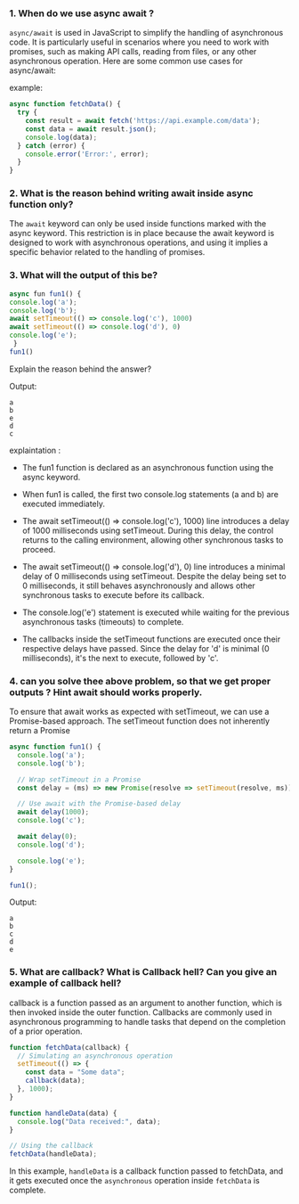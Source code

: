 ### 1. When do we use async await ?

`async/await` is used in JavaScript to simplify the handling of asynchronous code. It is particularly useful in scenarios where you need to work with promises, such as making API calls, reading from files, or any other asynchronous operation. Here are some common use cases for async/await:

example:

```js
async function fetchData() {
  try {
    const result = await fetch('https://api.example.com/data');
    const data = await result.json();
    console.log(data);
  } catch (error) {
    console.error('Error:', error);
  }
}
```

### 2. What is the reason behind writing await inside async function only?

The `await` keyword can only be used inside functions marked with the async keyword. This restriction is in place because the await keyword is designed to work with asynchronous operations, and using it implies a specific behavior related to the handling of promises.

### 3. What will the output of this be?

```js
async fun fun1() {
console.log('a');
console.log('b');
await setTimeout(() => console.log('c'), 1000)
await setTimeout(() => console.log('d'), 0)
console.log('e');
 }
fun1()
```

Explain the reason behind the answer?

Output:

```
a
b
e
d
c
```

explaintation :

- The fun1 function is declared as an asynchronous function using the async keyword.

- When fun1 is called, the first two console.log statements (a and b) are executed immediately.

- The await setTimeout(() => console.log('c'), 1000) line introduces a delay of 1000 milliseconds using setTimeout. During this delay, the control returns to the calling environment, allowing other synchronous tasks to proceed.

- The await setTimeout(() => console.log('d'), 0) line introduces a minimal delay of 0 milliseconds using setTimeout. Despite the delay being set to 0 milliseconds, it still behaves asynchronously and allows other synchronous tasks to execute before its callback.

- The console.log('e') statement is executed while waiting for the previous asynchronous tasks (timeouts) to complete.

- The callbacks inside the setTimeout functions are executed once their respective delays have passed. Since the delay for 'd' is minimal (0 milliseconds), it's the next to execute, followed by 'c'.

### 4. can you solve thee above problem, so that we get proper outputs ? Hint await should works properly.

To ensure that await works as expected with setTimeout, we can use a Promise-based approach. The setTimeout function does not inherently return a Promise

```js
async function fun1() {
  console.log('a');
  console.log('b');

  // Wrap setTimeout in a Promise
  const delay = (ms) => new Promise(resolve => setTimeout(resolve, ms));

  // Use await with the Promise-based delay
  await delay(1000);
  console.log('c');

  await delay(0);
  console.log('d');

  console.log('e');
}

fun1();
```

Output:

```
a
b
c
d
e
```

### 5. What are callback? What is Callback hell? Can you give an example of callback hell?

callback is a function passed as an argument to another function, which is then invoked inside the outer function. Callbacks are commonly used in asynchronous programming to handle tasks that depend on the completion of a prior operation.

```js
function fetchData(callback) {
  // Simulating an asynchronous operation
  setTimeout(() => {
    const data = "Some data";
    callback(data);
  }, 1000);
}

function handleData(data) {
  console.log("Data received:", data);
}

// Using the callback
fetchData(handleData);
```

In this example, `handleData` is a callback function passed to fetchData, and it gets executed once the `asynchronous` operation inside `fetchData` is complete.
